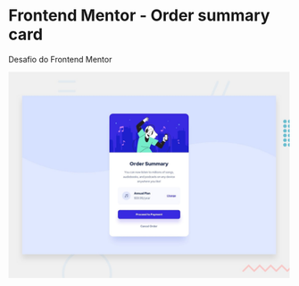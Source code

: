# Frontend Mentor - Order summary card

Desafio do Frontend Mentor

![Design preview for the Order summary card coding challenge](./design/desktop-preview.jpg)

